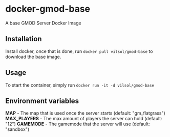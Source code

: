 # docker-gmod-base
A base GMOD Server Docker Image

## Installation

Install docker, once that is done, run `docker pull vilsol/gmod-base` to download the base image.

## Usage

To start the container, simply run `docker run -it -d vilsol/gmod-base`

## Environment variables

**MAP** - The map that is used once the server starts (default: "gm_flatgrass")
**MAX_PLAYERS** - The max amount of players the server can hold (default: "12")
**GAMEMODE** - The gamemode that the server will use (default: "sandbox")
